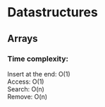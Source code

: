 # Datastructures

## Arrays

### Time complexity:

Insert at the end: O(1)  
Access: O(1)  
Search: O(n)  
Remove: O(n)  
